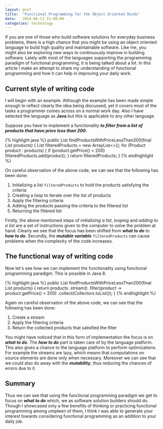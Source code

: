 ```yaml
---
layout: post
title:  "Functional Programming for the Object Oriented Minds"
date:   2014-06-13 21:00:00
categories: technology
---
```


If you are one of those who build software solutions for everyday business problems, there is a high chance that you
might be using an object oriented language to build high quality and maintainable software. Like me, you might also be
exploring new ways to continuously improve in building software. Lately with most of the languages supporting the 
programming paradigm of functional programming, it is being talked about a lot. In this article I make an attempt to 
share my understanding of functional programming and how it can help in improving your daily work.

## Current style of writing code

I will begin with an example. Although the example has been made simple enough to reflect clearly the idea being 
discussed, yet it covers most of the tasks a programmer comes across on a normal work day. Also I have selected the 
language as __Java__ but this is applicable to any other language.

Suppose you have to implement a functionality ___to filter from a list of products that have price less than 200___. 
 
{% highlight java %}
public List<Product> findProductsWithPriceLessThan200(final List<Product> products) {
  List<Product> filteredProducts = new ArrayList<>();
  for (Product product : products) {
    if (product.getPrice() < 200) filteredProducts.add(product);
  }
  return filteredProducts;
}
{% endhighlight %}

On careful observation of the above code, we can see that the following has been done:

1. Initializing a list `filteredProducts` to hold the products satisfying the criteria
2. Creating a loop to iterate over the list of products
3. Apply the filtering criteria
4. Adding the products passing the criteria to the filtered list
5. Returning the filtered list

Firstly, the above mentioned steps of _initializing a list_, _looping_ and _adding to a list_ are a set of instructions 
given to the computer to solve the problem at hand. Clearly we see that the focus has been shifted from 
___what to do___ to ___how to do___. Secondly, the ___mutable variable___ `filteredProducts` can cause problems when 
the complexity of the code increases. 

## The functional way of writing code

Now let's see how we can implement the functionality using functional programming paradigm. This is possible in Java 8.

{% highlight java %}
public List<Product> findProductsWithPriceLessThan200(final List<Product> products) {
  return products
          .stream()
            .filter(product -> product.getPrice() < 200)
            .collect(Collectors.toList());
}
{% endhighlight %}

Again on careful observation of the above code, we can see that the following has been done:

1. Create a stream
2. Apply the filtering criteria
3. Return the collected products that satisfied the filter

You might have noticed that in this form of implementation the focus is on ___what to do___. The ___how to do___ part 
is taken care of by the language platform. This also gives a chance to the language platform to perform optimizaitons. 
For example the streams are lazy, which means that computations on source elements are done only when necessary. 
Moreover we can see that we could also do away with the ___mutability___, thus reducing the chances of errors due to it.

## Summary
Thus we can see that using the functional programming paradigm we get to focus on ___what to do___ which, we as 
software solution builders should do. Though I showcased only a few benefits of thinking or practicing functional 
programming among umpteen of them, I think I was able to generate your interest towards considering functional 
programming as an addition to your daily job.
